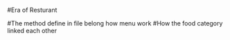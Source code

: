 #Era of Resturant

#The method define in file belong how menu work
#How the food category linked each other 